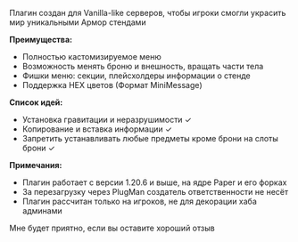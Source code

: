 Плагин создан для Vanilla-like серверов, чтобы игроки смогли украсить мир уникальными Армор стендами


<b>Преимущества:</b>
- Полностью кастомизируемое меню
- Возможность менять броню и внешность, вращать части тела
- Фишки меню: секции, плейсхолдеры информации о стенде
- Поддержка HEX цветов (Формат MiniMessage)

<b>Список идей:</b>
- Установка гравитации и неразрушимости ✓
- Копирование и вставка информации ✓
- Запретить устанавливать любые предметы кроме брони на слоты брони ✓

<b>Примечания:</b>
- Плагин работает с версии 1.20.6 и выше, на ядре Paper и его форках
- За перезагрузку через PlugMan создатель ответственности не несёт
- Плагин рассчитан только на игроков, не для декорации хаба админами

Мне будет приятно, если вы оставите хороший отзыв
